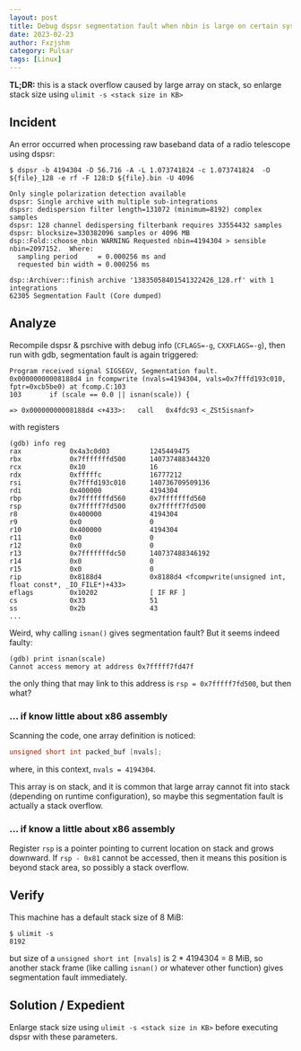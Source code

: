 ```yaml
---
layout: post
title: Debug dspsr segmentation fault when nbin is large on certain systems
date: 2023-02-23
author: Fxzjshm
category: Pulsar
tags: [Linux]
---
```


**TL;DR:** this is a stack overflow caused by large array on stack, so enlarge stack size using `ulimit -s <stack size in KB>`

## Incident
An error occurred when processing raw baseband data of a radio telescope using dspsr:
```
$ dspsr -b 4194304 -D 56.716 -A -L 1.073741824 -c 1.073741824  -O ${file}_128 -e rf -F 128:D ${file}.bin -U 4096

Only single polarization detection available
dspsr: Single archive with multiple sub-integrations
dspsr: dedispersion filter length=131072 (minimum=8192) complex samples
dspsr: 128 channel dedispersing filterbank requires 33554432 samples
dspsr: blocksize=330382096 samples or 4096 MB
dsp::Fold::choose_nbin WARNING Requested nbin=4194304 > sensible nbin=2097152.  Where:
  sampling period     = 0.000256 ms and
  requested bin width = 0.000256 ms

dsp::Archiver::finish archive '13835058401541322426_128.rf' with 1 integrations
62305 Segmentation Fault (Core dumped)
```

## Analyze
Recompile dspsr & psrchive with debug info (`CFLAGS=-g`, `CXXFLAGS=-g`), then run with gdb, segmentation fault is again triggered:
```
Program received signal SIGSEGV, Segmentation fault.
0x00000000008188d4 in fcompwrite (nvals=4194304, vals=0x7fffd193c010, fptr=0xcb5be0) at fcomp.C:103
103       if (scale == 0.0 || isnan(scale)) {
```
```
=> 0x00000000008188d4 <+433>:   call   0x4fdc93 <_ZSt5isnanf>
```
with registers
```
(gdb) info reg
rax            0x4a3c0d03          1245449475
rbx            0x7fffffffd500      140737488344320
rcx            0x10                16
rdx            0xfffffc            16777212
rsi            0x7fffd193c010      140736709509136
rdi            0x400000            4194304
rbp            0x7fffffffd560      0x7fffffffd560
rsp            0x7fffff7fd500      0x7fffff7fd500
r8             0x400000            4194304
r9             0x0                 0
r10            0x400000            4194304
r11            0x0                 0
r12            0x0                 0
r13            0x7fffffffdc50      140737488346192
r14            0x0                 0
r15            0x0                 0
rip            0x8188d4            0x8188d4 <fcompwrite(unsigned int, float const*, _IO_FILE*)+433>
eflags         0x10202             [ IF RF ]
cs             0x33                51
ss             0x2b                43
...
```

Weird, why calling `isnan()` gives segmentation fault? But it seems indeed faulty:
```
(gdb) print isnan(scale)
Cannot access memory at address 0x7fffff7fd47f
```
the only thing that may link to this address is `rsp = 0x7fffff7fd500`, but then what?

### ... if know little about x86 assembly
Scanning the code, one array definition is noticed:
```c++
unsigned short int packed_buf [nvals];
```
where, in this context, `nvals = 4194304`. 

This array is on stack, and it is common that large array cannot fit into stack (depending on runtime configuration), so maybe this segmentation fault is actually a stack overflow.

### ... if know a little about x86 assembly
Register `rsp` is a pointer pointing to current location on stack and grows downward.
If `rsp - 0x81` cannot be accessed, then it means this position is beyond stack area, so possibly a stack overflow.

## Verify
This machine has a default stack size of 8 MiB:
```
$ ulimit -s
8192
```
but size of a `unsigned short int [nvals]` is 2 * 4194304 = 8 MiB, so another stack frame (like calling `isnan()` or whatever other function) gives segmentation fault immediately.

## Solution / Expedient
Enlarge stack size using `ulimit -s <stack size in KB>` before executing dspsr with these parameters.
